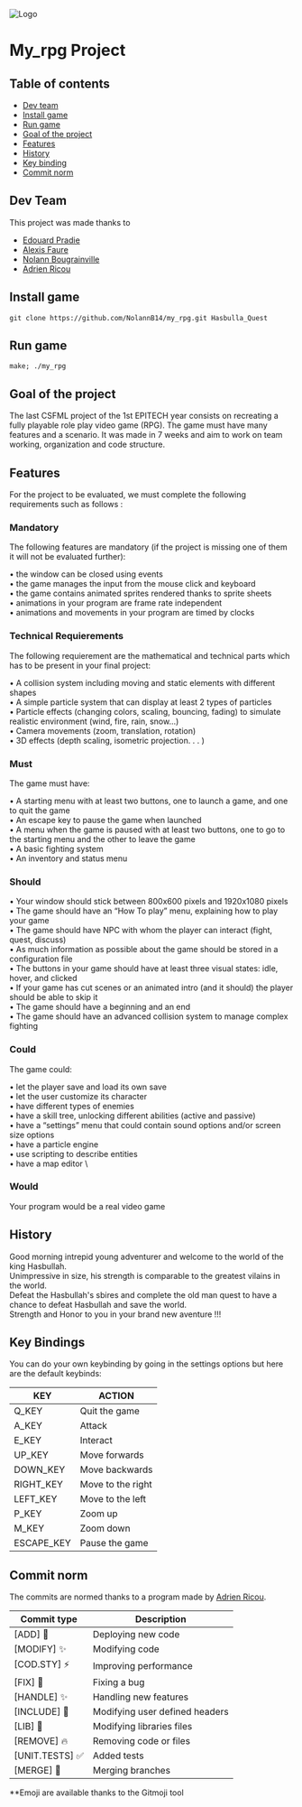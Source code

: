 
![Logo](https://studyadv.s3.amazonaws.com/production/schools/covers/000/005/919/original/Enseigne_Epitech_2.png)
# My_rpg Project 

## Table of contents

* [Dev team](#dev-team)
* [Install game](#install-game)
* [Run game](#run-game)
* [Goal of the project](#goal-of-the-project)
* [Features](#features)
* [History](#history)
* [Key binding](#key-binding)
* [Commit norm](#commit-norm)

## Dev Team

This project was made thanks to 
- [Edouard Pradie](https://www.github.com/EdouardPradie)
- [Alexis Faure](https://github.com/FaureAlexis)
- [Nolann Bougrainville](https://github.com/NolannB14)
- [Adrien Ricou](https://github.com/Gradrien)

## Install game

```git clone https://github.com/NolannB14/my_rpg.git Hasbulla_Quest```

## Run game

```make; ./my_rpg```

## Goal of the project

The last CSFML project of the 1st EPITECH year consists on recreating a fully playable role play video game (RPG).
The game must have many features and a scenario. It was made in 7 weeks and aim to work on team working, organization and code structure.

## Features

For the project to be evaluated, we must complete the following requirements such as follows :

  ### Mandatory
  The following features are mandatory (if the project is missing one of them it will not be evaluated further):
  
   • the window can be closed using events \
    • the game manages the input from the mouse click and keyboard \
    • the game contains animated sprites rendered thanks to sprite sheets \
    • animations in your program are frame rate independent \
    • animations and movements in your program are timed by clocks 
  ### Technical Requierements
  The following requierement are the mathematical and technical parts which has to be present in your final project:
  
   • A collision system including moving and static elements with different shapes \
    • A simple particle system that can display at least 2 types of particles \
    • Particle effects (changing colors, scaling, bouncing, fading) to simulate realistic environment (wind, fire, rain, snow...) \
    • Camera movements (zoom, translation, rotation) \
    • 3D effects (depth scaling, isometric projection. . . )
  ### Must
  The game must have:
  
   • A starting menu with at least two buttons, one to launch a game, and one to quit the game \
    • An escape key to pause the game when launched \
    • A menu when the game is paused with at least two buttons, one to go to the starting menu and the other to leave the game \
    • A basic fighting system \
    • An inventory and status menu
  ### Should
  
   • Your window should stick between 800x600 pixels and 1920x1080 pixels \
    • The game should have an “How To play” menu, explaining how to play your game \
    • The game should have NPC with whom the player can interact (fight, quest, discuss) \
    • As much information as possible about the game should be stored in a configuration file \
    • The buttons in your game should have at least three visual states: idle, hover, and clicked \
    • If your game has cut scenes or an animated intro (and it should) the player should be able to skip it \
    • The game should have a beginning and an end \
    • The game should have an advanced collision system to manage complex fighting
  ### Could
  The game could:
  
   • let the player save and load its own save \
    • let the user customize its character \
    • have different types of enemies \
    • have a skill tree, unlocking different abilities (active and passive) \
    • have a “settings” menu that could contain sound options and/or screen size options \
    • have a particle engine \
    • use scripting to describe entities \
    • have a map editor \
  ### Would
  Your program would be a real video game

## History

Good morning intrepid young adventurer and welcome to the world of the king Hasbullah. \
Unimpressive in size, his strength is comparable to the greatest vilains in the world. \
Defeat the Hasbullah's sbires and complete the old man quest to have a chance to defeat Hasbullah and save the world. \
Strength and Honor to you in your brand new aventure !!!

## Key Bindings

  You can do your own keybinding by going in the settings options but here are the default keybinds:

| KEY       | ACTION        |
| --------- | --------------|
| Q_KEY     | Quit the game |
| A_KEY     |  Attack |
| E_KEY     | Interact |
| UP_KEY    | Move forwards |
| DOWN_KEY  | Move backwards |
| RIGHT_KEY | Move to the right |
| LEFT_KEY  | Move to the left |
| P_KEY  | Zoom up |
| M_KEY  | Zoom down |
| ESCAPE_KEY | Pause the game |

## Commit norm

The commits are normed thanks to a program made by [Adrien Ricou](https://github.com/Gradrien).

| Commit type       | Description        |
| --------- | --------------|
| [ADD] :rocket: | Deploying new code |
| [MODIFY] :sparkles: | Modifying code |
| [COD.STY] :zap: | Improving performance |
| [FIX] :bug: | Fixing a bug |
| [HANDLE] :sparkles: | Handling new features |
| [INCLUDE] :wrench: | Modifying user defined headers|
| [LIB] :wrench: | Modifying libraries files |
| [REMOVE] :fire: | Removing code or files |
| [UNIT.TESTS] :white_check_mark: | Added tests |
| [MERGE] :twisted_rightwards_arrows: | Merging branches |

**Emoji are available thanks to the Gitmoji tool